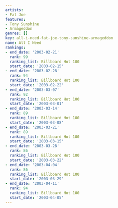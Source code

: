 ```yaml
---
artists:
- Fat Joe
features:
- Tony Sunshine
- Armageddon
genres: []
key: all-i-need-fat-joe-tony-sunshine-armageddon
name: All I Need
rankings:
- end_date: '2003-02-21'
  rank: 99
  ranking_list: Billboard Hot 100
  start_date: '2003-02-15'
- end_date: '2003-02-28'
  rank: 94
  ranking_list: Billboard Hot 100
  start_date: '2003-02-22'
- end_date: '2003-03-07'
  rank: 92
  ranking_list: Billboard Hot 100
  start_date: '2003-03-01'
- end_date: '2003-03-14'
  rank: 89
  ranking_list: Billboard Hot 100
  start_date: '2003-03-08'
- end_date: '2003-03-21'
  rank: 89
  ranking_list: Billboard Hot 100
  start_date: '2003-03-15'
- end_date: '2003-03-28'
  rank: 86
  ranking_list: Billboard Hot 100
  start_date: '2003-03-22'
- end_date: '2003-04-04'
  rank: 86
  ranking_list: Billboard Hot 100
  start_date: '2003-03-29'
- end_date: '2003-04-11'
  rank: 94
  ranking_list: Billboard Hot 100
  start_date: '2003-04-05'
---
```


